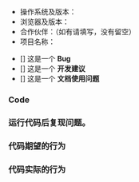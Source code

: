 <!--
  为了快速的定位并解决您的问题，请确保模板内容都完成。
  提交issue时请不要删除模板。
-->

* 操作系统及版本：
* 浏览器及版本：
* 合作伙伴：（如有请填写，没有留空）
* 项目名称：

<!--
  请在符合的选项 [] 中填入 x
-->
- [] 这是一个 **Bug**
- [] 这是一个 **开发建议**
- [] 这是一个 **文档使用问题** 

### Code
<!--
  请在这给出您认为有问题的代码节选。
  如果代码比较多，建议您给出完整的可执行代码的下载链接。请提供一个使用代码复现问题的详细步骤。
-->

### 运行代码后复现问题。

### 代码期望的行为

### 代码实际的行为
